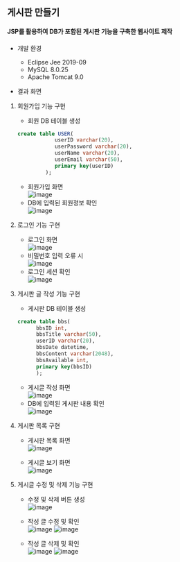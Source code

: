## 게시판 만들기
#### JSP를 활용하여 DB가 포함된 게시판 기능을 구축한 웹사이트 제작

* 개발 환경
  - Eclipse Jee 2019-09
  - MySQL 8.0.25
  - Apache Tomcat 9.0   
  
* 결과 화면

 1. 회원가입 기능 구현
    * 회원 DB 테이블 생성
    ```sql
    create table USER(
                userID varchar(20),
                userPassword varchar(20),
                userName varchar(20),
                userEmail varchar(50),
                primary key(userID)
             );
    ```
    * 회원가입 화면   
    ![image](https://user-images.githubusercontent.com/95971431/176528438-69b50734-3413-4b5d-9126-a76109b4dee5.png)
    * DB에 입력된 회원정보 확인   
    ![image](https://user-images.githubusercontent.com/95971431/176529160-d3ecfc03-984c-41e3-8f8f-4f2bdbf2e570.png)
    
 2. 로그인 기능 구현   
 
    * 로그인 화면   
    ![image](https://user-images.githubusercontent.com/95971431/176524876-1d656f9c-7982-4850-9fe8-c677668e63e3.png)
    * 비밀번호 입력 오류 시   
    ![image](https://user-images.githubusercontent.com/95971431/176528948-b0e11bf7-6741-4247-8bf6-97ed1314ebd7.png)
    * 로그인 세션 확인   
    ![image](https://user-images.githubusercontent.com/95971431/176529512-d0e7da7d-8d9f-4908-8d28-acb680d038d1.png)
    
3. 게시판 글 작성 기능 구현
    * 게시판 DB 테이블 생성
    ```sql
    create table bbs(
		  bbsID int,
		  bbsTitle varchar(50),
		  userID varchar(20),
		  bbsDate datetime,
		  bbsContent varchar(2048),
		  bbsAvailable int,
		  primary key(bbsID)
	      );
    ```
    * 게시글 작성 화면   
    ![image](https://user-images.githubusercontent.com/95971431/176530402-2e3b3b46-aeb0-496c-9664-839fd67c5545.png)
    * DB에 입력된 게시판 내용 확인   
    ![image](https://user-images.githubusercontent.com/95971431/176531218-ddfc5208-e86e-4d95-9f01-1805b5853db5.png)
    
4. 게시판 목록 구현
    * 게시판 목록 화면   
    ![image](https://user-images.githubusercontent.com/95971431/176532786-3e55596a-c50b-468d-a28e-f33d2261ced6.png)
    
    * 게시글 보기 화면   
    ![image](https://user-images.githubusercontent.com/95971431/176532940-92a814af-8f32-4906-89e6-506a8c123bac.png)
    
5. 게시글 수정 및 삭제 기능 구현
    * 수정 및 삭제 버튼 생성   
    ![image](https://user-images.githubusercontent.com/95971431/176533319-f1a5c7ef-9c58-452d-87b4-2e11e247a7ae.png)
    
    * 작성 글 수정 및 확인   
    ![image](https://user-images.githubusercontent.com/95971431/176533498-5e1cbcab-8714-448c-a43e-d503f983b842.png)  ![image](https://user-images.githubusercontent.com/95971431/176533540-f8b5cd2a-d51f-4762-be80-9dc8bf653b3d.png)
    
    * 작성 글 삭제 및 확인   
    ![image](https://user-images.githubusercontent.com/95971431/176533778-441ca73e-88e3-4724-8b18-bc7a9f126feb.png)  ![image](https://user-images.githubusercontent.com/95971431/176533810-65698bd7-866a-448e-834c-c24bfb10b517.png)
    
